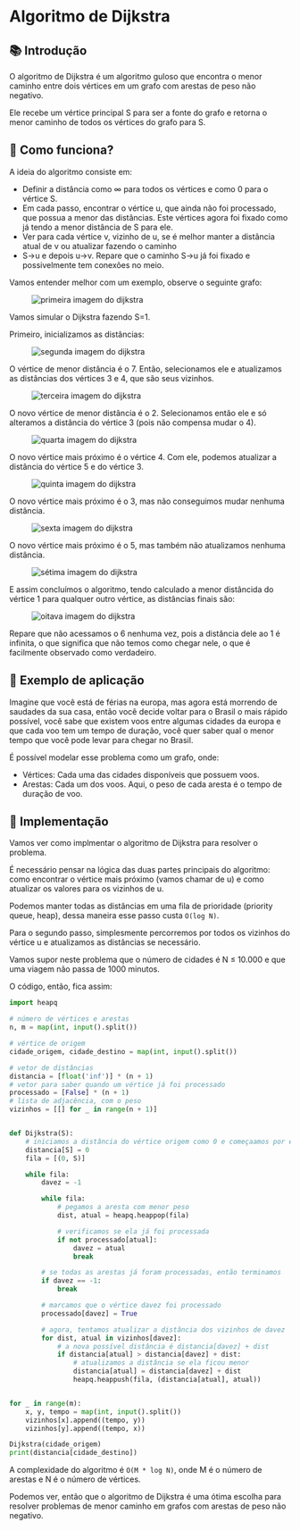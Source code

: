 # Algoritmo de Dijkstra

## 📚 Introdução

O algoritmo de Dijkstra é um algoritmo guloso que encontra o menor caminho entre dois vértices em um grafo com arestas de peso não negativo.

Ele recebe um vértice principal S para ser a fonte do grafo e retorna o menor caminho de todos os vértices do grafo para S.

## 🤷 Como funciona?

A ideia do algoritmo consiste em:

- Definir a distância como ∞ para todos os vértices e como 0 para o vértice S.
- Em cada passo, encontrar o vértice u, que ainda não foi processado, que possua a menor das distâncias. Este vértices agora foi fixado como já tendo a menor distância de S para ele.
- Ver para cada vértice v, vizinho de u, se é melhor manter a distância atual de v ou atualizar fazendo o caminho
- S→u e depois u→v. Repare que o caminho S→u já foi fixado e possivelmente tem conexões no meio.

Vamos entender melhor com um exemplo, observe o seguinte grafo:

<figure><img src="../assets/dji1.png" alt="primeira imagem do dijkstra"><figcaption></figcaption></figure>

Vamos simular o Dijkstra fazendo S=1.

Primeiro, inicializamos as distâncias:

<figure><img src="../assets/dji2.png" alt="segunda imagem do dijkstra"><figcaption></figcaption></figure>

O vértice de menor distância é o 7. Então, selecionamos ele e atualizamos as distâncias dos vértices 3 e 4, que são
seus vizinhos.

<figure><img src="../assets/dji3.png" alt="terceira imagem do dijkstra"><figcaption></figcaption></figure>

O novo vértice de menor distância é o 2. Selecionamos então ele e só alteramos a distância do vértice 3 (pois não compensa
mudar o 4).

<figure><img src="../assets/dji4.png" alt="quarta imagem do dijkstra"><figcaption></figcaption></figure>

O novo vértice mais próximo é o vértice 4. Com ele, podemos atualizar a distância do vértice 5 e do vértice 3.

<figure><img src="../assets/dji5.png" alt="quinta imagem do dijkstra"><figcaption></figcaption></figure>

O novo vértice mais próximo é o 3, mas não conseguimos mudar nenhuma distância.

<figure><img src="../assets/dji6.png" alt="sexta imagem do dijkstra"><figcaption></figcaption></figure>

O novo vértice mais próximo é o 5, mas também não atualizamos nenhuma distância.

<figure><img src="../assets/dji7.png" alt="sétima imagem do dijkstra"><figcaption></figcaption></figure>

E assim concluímos o algoritmo, tendo calculado a menor distâncida do vértice 1 para qualquer outro vértice, as distâncias finais são:

<figure><img src="../assets/dji8.png" alt="oitava imagem do dijkstra"><figcaption></figcaption></figure>

Repare que não acessamos o 6 nenhuma vez, pois a distância dele ao 1 é infinita, o que significa que não temos como chegar nele, o que é facilmente observado como verdadeiro.

## 🧠 Exemplo de aplicação

Imagine que você está de férias na europa, mas agora está morrendo de saudades da sua casa, então você decide voltar para o Brasil o mais rápido possível, você sabe que existem voos entre algumas cidades da europa e que cada voo tem um tempo de duração, você quer saber qual o menor tempo que você pode levar para chegar no Brasil.

É possível modelar esse problema como um grafo, onde:

- Vértices: Cada uma das cidades disponíveis que possuem voos.
- Arestas: Cada um dos voos. Aqui, o peso de cada aresta é o tempo de duração de voo.

## 📝 Implementação

Vamos ver como implmentar o algoritmo de Dijkstra para resolver o problema.

É necessário pensar na lógica das duas partes principais do algoritmo: como encontrar o vértice mais próximo (vamos chamar de u) e como atualizar os valores para os vizinhos de u.

Podemos manter todas as distâncias em uma fila de prioridade (priority queue, heap), dessa maneira esse passo custa `O(log N)`.

Para o segundo passo, simplesmente percorremos por todos os vizinhos do vértice u e atualizamos as distâncias se necessário.

Vamos supor neste problema que o número de cidades é N ≤ 10.000 e que uma viagem não passa de 1000 minutos.

O código, então, fica assim:

```py
import heapq

# número de vértices e arestas
n, m = map(int, input().split())

# vértice de origem
cidade_origem, cidade_destino = map(int, input().split())

# vetor de distâncias
distancia = [float('inf')] * (n + 1)
# vetor para saber quando um vértice já foi processado
processado = [False] * (n + 1)
# lista de adjacência, com o peso
vizinhos = [[] for _ in range(n + 1)]


def Dijkstra(S):
    # iniciamos a distância do vértice origem como 0 e começaamos por ele
    distancia[S] = 0
    fila = [(0, S)]

    while fila:
        davez = -1

        while fila:
            # pegamos a aresta com menor peso
            dist, atual = heapq.heappop(fila)

            # verificamos se ela já foi processada
            if not processado[atual]:
                davez = atual
                break

        # se todas as arestas já foram processadas, então terminamos
        if davez == -1:
            break

        # marcamos que o vértice davez foi processado
        processado[davez] = True

        # agora, tentamos atualizar a distância dos vizinhos de davez
        for dist, atual in vizinhos[davez]:
            # a nova possível distância é distancia[davez] + dist
            if distancia[atual] > distancia[davez] + dist:
                # atualizamos a distância se ela ficou menor
                distancia[atual] = distancia[davez] + dist
                heapq.heappush(fila, (distancia[atual], atual))


for _ in range(m):
    x, y, tempo = map(int, input().split())
    vizinhos[x].append((tempo, y))
    vizinhos[y].append((tempo, x))

Dijkstra(cidade_origem)
print(distancia[cidade_destino])
```

A complexidade do algoritmo é `O(M * log N)`, onde M é o número de arestas e N é o número de vértices.

Podemos ver, então que o algoritmo de Dijkstra é uma ótima escolha para resolver problemas de menor caminho em grafos com arestas de peso não negativo.
